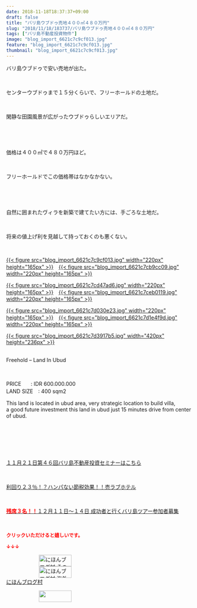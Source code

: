 ```yaml
---
date: 2018-11-18T18:37:37+09:00
draft: false
title: "バリ島ウブドゥ売地４００㎡４８０万円"
slug: "2018/11/18/183737/バリ島ウブドゥ売地４００㎡４８０万円"
tags: ["バリ島不動産投資物件"]
image: "blog_import_6621c7c9cf013.jpg"
feature: "blog_import_6621c7c9cf013.jpg"
thumbnail: "blog_import_6621c7c9cf013.jpg"
---
```

<p>バリ島ウブドゥで安い売地が出た。</p><p> </p><p>センターウブドゥまで１５分くらいで、フリーホールドの土地だ。</p><p> </p><p>閑静な田園風景が広がったウブドゥらしいエリアだ。</p><p> </p><p> </p><p>価格は４００㎡で４８０万円ほど。</p><p> </p><p>フリーホールドでこの価格帯はなかなかない。</p><p> </p><p> </p><p>自然に囲まれたヴィラを新築で建てたい方には、手ごろな土地だ。</p><p> </p><p>将来の値上げ利を見越して持っておくのも悪くない。</p><p> </p><p><a href="blog_import_6621c7c9cf013.jpg">{{< figure src="blog_import_6621c7c9cf013.jpg" width="220px" height="165px" >}}</a>　<a href="blog_import_6621c7cb9cc09.jpg">{{< figure src="blog_import_6621c7cb9cc09.jpg" width="220px" height="165px" >}}</a></p><p><a href="blog_import_6621c7cd47ad6.jpg">{{< figure src="blog_import_6621c7cd47ad6.jpg" width="220px" height="165px" >}}</a>　<a href="blog_import_6621c7ceb0119.jpg">{{< figure src="blog_import_6621c7ceb0119.jpg" width="220px" height="165px" >}}</a></p><p><a href="blog_import_6621c7d030e23.jpg">{{< figure src="blog_import_6621c7d030e23.jpg" width="220px" height="165px" >}}</a>　<a href="blog_import_6621c7d1e4f9d.jpg">{{< figure src="blog_import_6621c7d1e4f9d.jpg" width="220px" height="165px" >}}</a></p><p><a href="blog_import_6621c7d3917b5.jpg">{{< figure src="blog_import_6621c7d3917b5.jpg" width="420px" height="236px" >}}</a></p><p><br/>Freehold – Land In Ubud</p><p> </p><p>PRICE  　 : IDR 600.000.000<br/>LAND SIZE　: 400 sqm2</p><p>This land is located in ubud area, very strategic location to build villa,<br/>a good future investment this land in ubud just 15 minutes drive from center of ubud.</p><p> </p><p> </p><p> </p><p><a href="iin.co.jp" target="_blank">１１月２１日第４６回バリ島不動産投資セミナーはこちら</a></p><p> </p><p><a href="entry-12416230297.html#_=_" target="_blank">利回り２３％！？ハンパない節税効果！！売ラブホテル</a></p><p> </p><p><a href="entry-12410059910.html" target="_blank"><span style="font-weight: bold;"><span style="color: rgb(255, 0, 0);">残席３名！！</span></span>１２月１１日～１４日 成功者と行くバリ島ツアー参加者募集</a></p><p> </p><p><font color="#ff0000" size="2"><strong>クリックいただけると嬉しいです。</strong></font></p><p><font color="#ff0000" size="2"><strong>↓↓↓</strong></font></p><p><a href="ranking.html?p_cid=01260127" id="&amp;blogmura_banner" target="_blank"><img alt="にほんブログ村 その他生活ブログ 不動産投資へ" border="0" height="31" src="data:image/svg+xml;charset=utf-8,%3Csvg%20xmlns%3D%22http%3A%2F%2Fwww.w3.org%2F2000%2Fsvg%22%20title%3D%22Placeholder%20for%20Images%22%20role%3D%22presentation%22%20viewBox%3D%220%200%2088%2031%22%20%2F%3E" width="88" data-src="https://img-proxy.blog-video.jp/images?url=http%3A%2F%2Flife.blogmura.com%2Fhudousantoushi%2Fimg%2Fhudousantoushi88_31.gif" style="aspect-ratio: auto 88 / 31;"/><noscript><img alt="にほんブログ村 その他生活ブログ 不動産投資へ" border="0" height="31" src="https://img-proxy.blog-video.jp/images?url=http%3A%2F%2Flife.blogmura.com%2Fhudousantoushi%2Fimg%2Fhudousantoushi88_31.gif" width="88"></noscript></a><br/><a href="ranking.html?p_cid=01260127" target="_blank"><img alt="にほんブログ村 海外生活ブログ バリ島情報へ" border="0" height="31" src="data:image/svg+xml;charset=utf-8,%3Csvg%20xmlns%3D%22http%3A%2F%2Fwww.w3.org%2F2000%2Fsvg%22%20title%3D%22Placeholder%20for%20Images%22%20role%3D%22presentation%22%20viewBox%3D%220%200%2088%2031%22%20%2F%3E" width="88" data-src="https://img-proxy.blog-video.jp/images?url=http%3A%2F%2Foverseas.blogmura.com%2Fbali%2Fimg%2Fbali88_31.gif" style="aspect-ratio: auto 88 / 31;"/><noscript><img alt="にほんブログ村 海外生活ブログ バリ島情報へ" border="0" height="31" src="https://img-proxy.blog-video.jp/images?url=http%3A%2F%2Foverseas.blogmura.com%2Fbali%2Fimg%2Fbali88_31.gif" width="88"></noscript></a><br/><a href="ranking.html?p_cid=01260127" target="_blank">にほんブログ村</a></p><p><a href="link.php?1804582" title="人気ブログランキングへ"><img border="0" height="31" src="data:image/svg+xml;charset=utf-8,%3Csvg%20xmlns%3D%22http%3A%2F%2Fwww.w3.org%2F2000%2Fsvg%22%20title%3D%22Placeholder%20for%20Images%22%20role%3D%22presentation%22%20viewBox%3D%220%200%2088%2031%22%20%2F%3E" width="88" data-src="https://blog.with2.net/img/banner/banner_22.gif" style="aspect-ratio: auto 88 / 31;"/><noscript><img border="0" height="31" src="https://blog.with2.net/img/banner/banner_22.gif" width="88"></noscript></a></p><p> </p>

